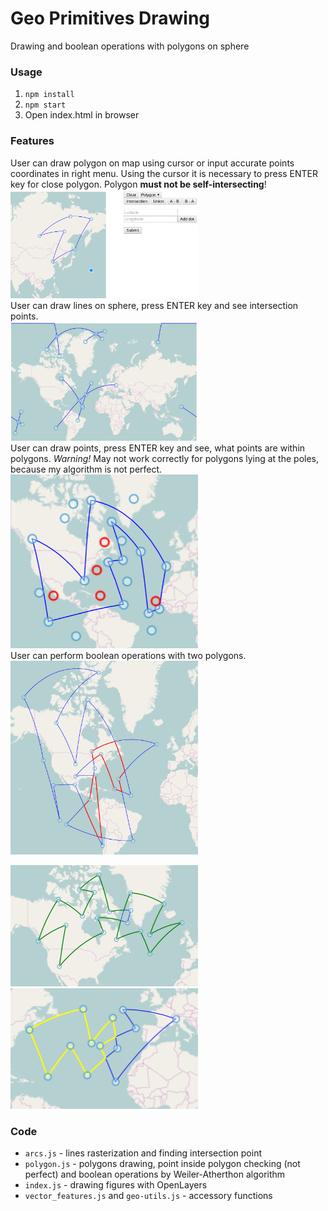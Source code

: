 # Geo Primitives Drawing

Drawing and boolean operations with polygons on sphere

### Usage
1. ```npm install```
2. ```npm start```
3. Open index.html in browser

### Features

User can draw polygon on map using cursor or input accurate points coordinates in right menu. Using the cursor it is necessary to press ENTER key for close polygon. Polygon __must not be self-intersecting__!  
<img src="screenshots/s1.png" width="300"/>  
User can draw lines on sphere, press ENTER key and see intersection points.  
<img src="screenshots/s2.png" width="300"/>   
User can draw points, press ENTER key and see, what points are within polygons. _Warning!_ May not work correctly for polygons lying at the poles, because my algorithm is not perfect.  
<img src="screenshots/s3.png" width="300"/>    
User can perform boolean operations with two polygons.  
<img src="screenshots/s4.png" width="300"/>   
  
<img src="screenshots/s5.png" width="300"/>   
  
<img src="screenshots/s6.png" width="300"/>  

### Code
- ```arcs.js``` - lines rasterization and finding intersection point
- ```polygon.js``` - polygons drawing, point inside polygon checking (not perfect) and boolean operations by Weiler-Atherthon algorithm
- ```index.js``` - drawing figures with OpenLayers
- ```vector_features.js``` and ```geo-utils.js``` - accessory functions

